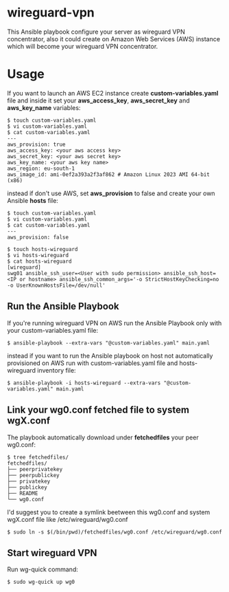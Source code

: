 # wireguard-vpn
This Ansible playbook configure your server as wireguard VPN concentrator, also it could create on Amazon Web Services (AWS) instance which will become your wireguard VPN concentrator.

# Usage
If you want to launch an AWS EC2 instance create **custom-variables.yaml** file and inside it set your **aws_access_key**, **aws_secret_key** and **aws_key_name** variables:

```shell
$ touch custom-variables.yaml
$ vi custom-variables.yaml
$ cat custom-variables.yaml
---
aws_provision: true
aws_access_key: <your aws access key>
aws_secret_key: <your aws secret key>
aws_key_name: <your aws key name>
aws_region: eu-south-1
aws_image_id: ami-0ef2a393a2f3af862 # Amazon Linux 2023 AMI 64-bit (x86)
```

instead if don't use AWS, set **aws_provision** to false and create your own Ansible **hosts** file:
```shell
$ touch custom-variables.yaml
$ vi custom-variables.yaml
$ cat custom-variables.yaml
---
aws_provision: false

$ touch hosts-wireguard
$ vi hosts-wireguard
$ cat hosts-wireguard
[wireguard]
swg01 ansible_ssh_user=<User with sudo permission> ansible_ssh_host=<IP or hostname> ansible_ssh_common_args='-o StrictHostKeyChecking=no -o UserKnownHostsFile=/dev/null'
```
## Run the Ansible Playbook
If you're running wireguard VPN on AWS run the Ansible Playbook only with your custom-variables.yaml file:

```shell
$ ansible-playbook --extra-vars "@custom-variables.yaml" main.yaml
```

instead if you want to run the Ansible playbook on host not automatically provisioned on AWS run with custom-variables.yaml file and hosts-wireguard inventory file:
```shell
$ ansible-playbook -i hosts-wireguard --extra-vars "@custom-variables.yaml" main.yaml
```

## Link your wg0.conf fetched file to system wgX.conf
The playbook automatically download under **fetchedfiles** your peer wg0.conf:
```shell
$ tree fetchedfiles/
fetchedfiles/
├── peerprivatekey
├── peerpublickey
├── privatekey
├── publickey
├── README
└── wg0.conf
```

I'd suggest you to create a symlink beetween this wg0.conf and system wgX.conf file like /etc/wireguard/wg0.conf

```shell
$ sudo ln -s $(/bin/pwd)/fetchedfiles/wg0.conf /etc/wireguard/wg0.conf
```

## Start wireguard VPN
Run wg-quick command:
```shell
$ sudo wg-quick up wg0
```
